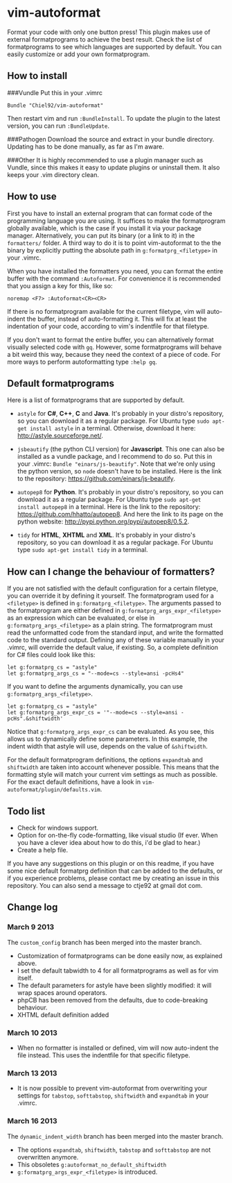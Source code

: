 vim-autoformat
==============
Format your code with only one button press!
This plugin makes use of external formatprograms to achieve the best result.
Check the list of formatprograms to see which languages are supported by default.
You can easily customize or add your own formatprogram.

How to install
-----------------------
###Vundle
Put this in your .vimrc

```vim
Bundle "Chiel92/vim-autoformat"
```

Then restart vim and run `:BundleInstall`.
To update the plugin to the latest version, you can run `:BundleUpdate`.

###Pathogen
Download the source and extract in your bundle directory.
Updating has to be done manually, as far as I'm aware.

###Other
It is highly recommended to use a plugin manager such as Vundle, since this makes it easy to update plugins or uninstall them.
It also keeps your .vim directory clean.

How to use
----------
First you have to install an external program that can format code of the programming language you are using.
It suffices to make the formatprogram globally available, which is the case if you install it via your package manager.
Alternatively, you can put its binary (or a link to it) in the `formatters/` folder.
A third way to do it is to point vim-autoformat to the the binary by explicitly putting the absolute path in `g:formatprg_<filetype>` in your .vimrc.

When you have installed the formatters you need, you can format the entire buffer with the command `:Autoformat`.
For convenience it is recommended that you assign a key for this, like so:

```vim
noremap <F7> :Autoformat<CR><CR>
```

If there is no formatprogram available for the current filetype, vim will auto-indent the buffer, instead of auto-formatting it.
This will fix at least the indentation of your code, according to vim's indentfile for that filetype.

If you don't want to format the entire buffer, you can alternatively format visually selected code with `gq`.
However, some formatprograms will behave a bit weird this way, because they need the context of a piece of code.
For more ways to perform autoformatting type `:help gq`.

Default formatprograms
------------------------
Here is a list of formatprograms that are supported by default.

* `astyle` for __C#__, __C++__, __C__ and __Java__.
It's probably in your distro's repository, so you can download it as a regular package.
For Ubuntu type `sudo apt-get install astyle` in a terminal.
Otherwise, download it here: http://astyle.sourceforge.net/.

* `jsbeautify` (the python CLI version) for __Javascript__.
This one can also be installed as a vundle package, and I recommend to do so.
Put this in your .vimrc: `Bundle "einars/js-beautify"`.
Note that we're only using the python version, so `node` doesn't have to be installed.
Here is the link to the repository: https://github.com/einars/js-beautify.

* `autopep8` for __Python__.
It's probably in your distro's repository, so you can download it as a regular package.
For Ubuntu type `sudo apt-get install autopep8` in a terminal.
Here is the link to the repository: https://github.com/hhatto/autopep8.
And here the link to its page on the python website: http://pypi.python.org/pypi/autopep8/0.5.2.

* `tidy` for __HTML__, __XHTML__ and __XML__.
It's probably in your distro's repository, so you can download it as a regular package.
For Ubuntu type `sudo apt-get install tidy` in a terminal.

How can I change the behaviour of formatters?
---------------------------------------------
If you are not satisfied with the default configuration for a certain filetype, you can override it by defining it yourself.
The formatprogram used for a `<filetype>` is defined in `g:formatprg_<filetype>`.
The arguments passed to the formatprogram are either defined in `g:formatprg_args_expr_<filetype>` as an expression which can be evaluated, or else in `g:formatprg_args_<filetype>` as a plain string.
The formatprogram must read the unformatted code from the standard input, and write the formatted code to the standard output.
Defining any of these variable manually in your .vimrc, will override the default value, if existing.
So, a complete definition for C# files could look like this:

```vim
let g:formatprg_cs = "astyle"
let g:formatprg_args_cs = "--mode=cs --style=ansi -pcHs4"
```

If you want to define the arguments dynamically, you can use `g:formatprg_args_<filetype>`.

```vim
let g:formatprg_cs = "astyle"
let g:formatprg_args_expr_cs = '"--mode=cs --style=ansi -pcHs".&shiftwidth' 
```

Notice that `g:formatprg_args_expr_cs` can be evaluated.
As you see, this allows us to dynamically define some parameters.
In this example, the indent width that astyle will use, depends on the value of `&shiftwidth`.

For the default formatprogram definitions, the options `expandtab` and `shiftwidth` are taken into account whenever possible.
This means that the formatting style will match your current vim settings as much as possible.
For the exact default definitions, have a look in `vim-autoformat/plugin/defaults.vim`.


Todo list
---------
* Check for windows support.
* Option for on-the-fly code-formatting, like visual studio (If ever. When you have a clever idea about how to do this, i'd be glad to hear.)
* Create a help file.


If you have any suggestions on this plugin or on this readme, if you have some nice default formatprg definition that can be added to the defaults, or if you experience problems, please contact me by creating an issue in this repository.
You can also send a message to ctje92 at gmail dot com.

Change log
----------
### March 9 2013
The `custom_config` branch has been merged into the master branch.
* Customization of formatprograms can be done easily now, as explained above.
* I set the default tabwidth to 4 for all formatprograms as well as for vim itself.
* The default parameters for astyle have been slightly modified: it will wrap spaces around operators.
* phpCB has been removed from the defaults, due to code-breaking behaviour.
* XHTML default definition added

### March 10 2013
* When no formatter is installed or defined, vim will now auto-indent the file instead. This uses the indentfile for that specific filetype.

### March 13 2013
* It is now possible to prevent vim-autoformat from overwriting your settings for  `tabstop`, `softtabstop`, `shiftwidth` and `expandtab` in your .vimrc.

### March 16 2013
The `dynamic_indent_width` branch has been merged into the master branch.
* The options `expandtab`, `shiftwidth`, `tabstop` and `softtabstop` are not overwritten anymore.
* This obsoletes `g:autoformat_no_default_shiftwidth`
* `g:formatprg_args_expr_<filetype>` is introduced.
